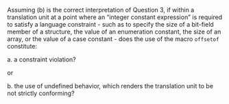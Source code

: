 Assuming (b) is the correct interpretation of Question 3, if within a
translation unit at a point where an “integer constant expression” is required
to satisfy a language constraint \- such as to specify the size of a bit-field
member of a structure, the value of an enumeration constant, the size of an
array, or the value of a case constant \- does the use of the macro `offsetof`
constitute:

a. a constraint violation?

or

b. the use of undefined behavior, which renders the translation unit to be not
strictly conforming?
